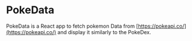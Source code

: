 # PokeData

PokeData is a React app to fetch pokemon Data from [https://pokeapi.co/](https://pokeapi.co/) and display it similarly to the PokeDex.